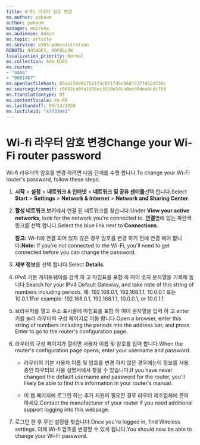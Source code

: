 ```yaml
---
title: W-Fi 라우터 암호 변경
ms.author: pebaum
author: pebaum
manager: mnirkhe
ms.audience: Admin
ms.topic: article
ms.service: o365-administration
ROBOTS: NOINDEX, NOFOLLOW
localization_priority: Normal
ms.collection: Adm_O365
ms.custom:
- "3486"
- "9001467"
ms.openlocfilehash: 85aa158d917521fac871fd5c6687737fd22d736c
ms.sourcegitcommit: c6692ce0fa1358ec3529e59ca0ecdfdea4cdc759
ms.translationtype: MT
ms.contentlocale: ko-KR
ms.lasthandoff: 09/14/2020
ms.locfileid: "47733441"
---
```

# <a name="change-your-wi-fi-router-password"></a><span data-ttu-id="b25e0-102">Wi-fi 라우터 암호 변경</span><span class="sxs-lookup"><span data-stu-id="b25e0-102">Change your Wi-Fi router password</span></span>

<span data-ttu-id="b25e0-103">Wi-fi 라우터의 암호를 변경 하려면 다음 단계를 수행 합니다.</span><span class="sxs-lookup"><span data-stu-id="b25e0-103">To change your Wi-Fi router's password, follow these steps:</span></span>

1. <span data-ttu-id="b25e0-104">**시작**  >  **설정**  >  **네트워크 & 인터넷**  >  **네트워크 및 공유 센터를**선택 합니다.</span><span class="sxs-lookup"><span data-stu-id="b25e0-104">Select **Start** > **Settings** > **Network & Internet** > **Network and Sharing Center**.</span></span>

2. <span data-ttu-id="b25e0-105">**활성 네트워크 보기**에서 연결 된 네트워크를 찾습니다.</span><span class="sxs-lookup"><span data-stu-id="b25e0-105">Under **View your active networks**, look for the network you're connected to.</span></span> <span data-ttu-id="b25e0-106">**연결**옆에 있는 파란색 링크를 선택 합니다.</span><span class="sxs-lookup"><span data-stu-id="b25e0-106">Select the blue link next to **Connections**.</span></span><br>

   <span data-ttu-id="b25e0-107">**참고:** Wi-fi에 연결 되어 있지 않은 경우 암호를 변경 하기 전에 연결 해야 합니다.</span><span class="sxs-lookup"><span data-stu-id="b25e0-107">**Note:** If you're not connected to the Wi-Fi, you'll need to get connected before you can change the password.</span></span>

3. <span data-ttu-id="b25e0-108">**세부 정보**를 선택 합니다.</span><span class="sxs-lookup"><span data-stu-id="b25e0-108">Select **Details**.</span></span>

4. <span data-ttu-id="b25e0-109">IPv4 기본 게이트웨이를 검색 하 고 마침표를 포함 하 여이 숫자 문자열을 기록해 둡니다.</span><span class="sxs-lookup"><span data-stu-id="b25e0-109">Search for your IPv4 Default Gateway, and take note of this string of numbers including periods.</span></span> <span data-ttu-id="b25e0-110">예: 192.168.0.1, 192.168.1.1, 10.0.0.1 또는 10.0.1.1</span><span class="sxs-lookup"><span data-stu-id="b25e0-110">For example: 192.168.0.1, 192.168.1.1, 10.0.0.1, or 10.0.1.1</span></span>

5. <span data-ttu-id="b25e0-111">브라우저를 열고 주소 표시줄에 마침표를 포함 하 여이 문자열을 입력 하 고 enter 키를 눌러 라우터의 구성 페이지로 이동 합니다.</span><span class="sxs-lookup"><span data-stu-id="b25e0-111">Open a browser, enter this string of numbers including the periods into the address bar, and press Enter to go to the router's configuration page.</span></span>

6. <span data-ttu-id="b25e0-112">라우터의 구성 페이지가 열리면 사용자 이름 및 암호를 입력 합니다.</span><span class="sxs-lookup"><span data-stu-id="b25e0-112">When the router's configuration page opens, enter your username and password.</span></span><br>
   - <span data-ttu-id="b25e0-113">라우터의 기본 사용자 이름 및 암호를 변경 하지 않은 경우에는이 정보를 사용 중인 라우터의 사용 설명서에서 찾을 수 있습니다.</span><span class="sxs-lookup"><span data-stu-id="b25e0-113">If you have never changed the default username and password for the router, you'll likely be able to find this information in your router's manual.</span></span>

   - <span data-ttu-id="b25e0-114">이 웹 페이지에 로그인 하는 추가 지원이 필요한 경우 라우터 제조업체에 문의 하세요.</span><span class="sxs-lookup"><span data-stu-id="b25e0-114">Contact the manufacturer of your router if you need additional support logging into this webpage.</span></span>

7. <span data-ttu-id="b25e0-115">로그인 한 후 무선 설정을 찾습니다.</span><span class="sxs-lookup"><span data-stu-id="b25e0-115">Once you're logged in, find Wireless settings.</span></span> <span data-ttu-id="b25e0-116">이제 Wi-fi 암호를 변경할 수 있게 됩니다.</span><span class="sxs-lookup"><span data-stu-id="b25e0-116">You should now be able to change your Wi-Fi password.</span></span>
